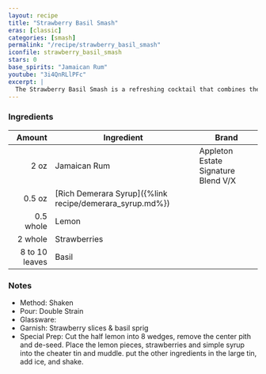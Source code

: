 ```yaml
---
layout: recipe
title: "Strawberry Basil Smash"
eras: [classic]
categories: [smash]
permalink: "/recipe/strawberry_basil_smash"
iconfile: strawberry_basil_smash
stars: 0
base_spirits: "Jamaican Rum"
youtube: "3i4QnRLlPFc"
excerpt: |
  The Strawberry Basil Smash is a refreshing cocktail that combines the sweetness of strawberries with the herbaceousness of basil.
---
```


### Ingredients

|         Amount | Ingredient                                               | Brand                               |
| -------------: | -------------------------------------------------------- | ----------------------------------- |
|           2 oz | Jamaican Rum                                             | Appleton Estate Signature Blend V/X |
|         0.5 oz | [Rich Demerara Syrup]({%link recipe/demerara_syrup.md%}) |
|      0.5 whole | Lemon                                                    |
|        2 whole | Strawberries                                             |
| 8 to 10 leaves | Basil                                                    |

### Notes

- Method: Shaken
- Pour: Double Strain
- Glassware:
- Garnish: Strawberry slices & basil sprig
- Special Prep: Cut the half lemon into 8 wedges, remove the center pith and de-seed. Place the lemon pieces, strawberries and simple syrup into the cheater tin and muddle. put the other ingredients in the large tin, add ice, and shake.
